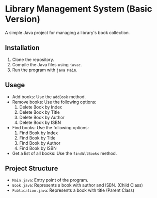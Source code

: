 # Library Management System (Basic Version)

A simple Java project for managing a library's book collection.

## Installation

1. Clone the repository.
2. Compile the Java files using `javac`.
3. Run the program with `java Main`.

## Usage

- Add books: Use the `addBook` method.
- Remove books: Use the following options:
    1) Delete Book by Index
    2) Delete Book by Title
    3) Delete Book by Author
    4) Delete Book by ISBN
- Find books: Use the following options:
    1) Find Book by Index
    2) Find Book by Title
    3) Find Book by Author
    4) Find Book by ISBN
- Get a list of all books: Use the `findAllBooks` method.

## Project Structure

- `Main.java`: Entry point of the program.
- `Book.java`: Represents a book with author and ISBN. (Child Class)
- `Publication.java`: Represents a book with title (Parent Class)
